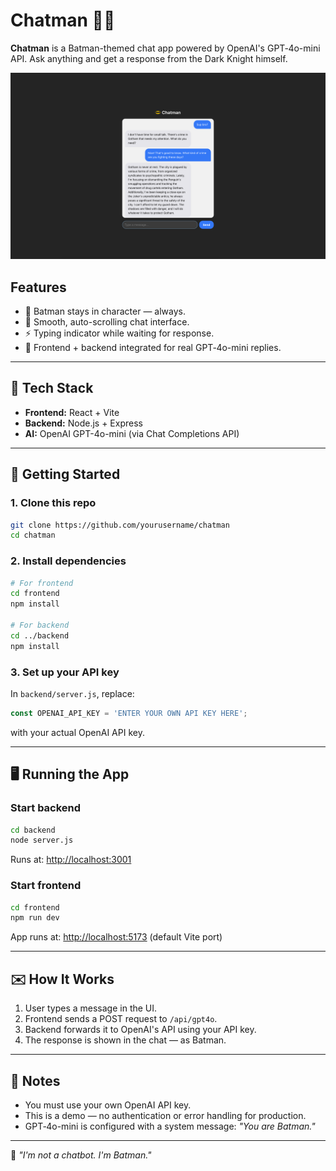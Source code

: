 # Chatman 🦇💬

**Chatman** is a Batman-themed chat app powered by OpenAI's GPT‑4o-mini API. Ask anything and get a response from the Dark Knight himself.

![ChatMan Demo](./demo-screenshot.png)

## Features

- 🦇 Batman stays in character — always.
- 💬 Smooth, auto-scrolling chat interface.
- ⚡ Typing indicator while waiting for response.
- 🔗 Frontend + backend integrated for real GPT‑4o-mini replies.

---

## 🧩 Tech Stack

- **Frontend:** React + Vite
- **Backend:** Node.js + Express
- **AI:** OpenAI GPT-4o-mini (via Chat Completions API)

---

## 🚀 Getting Started

### 1. Clone this repo

```bash
git clone https://github.com/yourusername/chatman
cd chatman
```

### 2. Install dependencies

```bash
# For frontend
cd frontend
npm install

# For backend
cd ../backend
npm install
```

### 3. Set up your API key

In `backend/server.js`, replace:

```js
const OPENAI_API_KEY = 'ENTER YOUR OWN API KEY HERE';
```

with your actual OpenAI API key.

---

## 🖥️ Running the App

### Start backend

```bash
cd backend
node server.js
```

Runs at: [http://localhost:3001](http://localhost:3001)

### Start frontend

```bash
cd frontend
npm run dev
```

App runs at: [http://localhost:5173](http://localhost:5173) (default Vite port)

---

## ✉️ How It Works

1. User types a message in the UI.
2. Frontend sends a POST request to `/api/gpt4o`.
3. Backend forwards it to OpenAI's API using your API key.
4. The response is shown in the chat — as Batman.

---

## 📌 Notes

- You must use your own OpenAI API key.
- This is a demo — no authentication or error handling for production.
- GPT‑4o-mini is configured with a system message: *"You are Batman."*

---

🦇 *"I'm not a chatbot. I'm Batman."*
